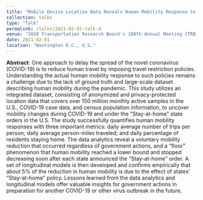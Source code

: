 ```yaml
---
title: "Mobile Device Location Data Reveals Human Mobility Response to Stay-at-Home Orders during the COVID-19 Pandemic in the U.S."
collection: talks
type: "Talk"
permalink: /talks/2021-02-01-talk-4
venue: "2020 Transportation Research Board's 100th Annual Meeting (TRB)"
date: 2021-02-01
location: "Washington D.C., U.S."
---
```

**Abstract**: One approach to delay the spread of the novel coronavirus (COVID-19) is to reduce human travel by imposing travel restriction policies. Understanding the actual human mobility response to such policies remains a challenge due to the lack of ground truth and large-scale dataset describing human mobility during the pandemic. This study utilizes an integrated dataset, consisting of anonymized and privacy-protected location data that covers over 150 million monthly active samples in the U.S., COVID-19 case data, and census population information, to uncover mobility changes during COVID-19 and under the “Stay-at-home” state orders in the U.S. The study successfully quantifies human mobility responses with three important metrics: daily average number of trips per person; daily average person-miles traveled; and daily percentage of residents staying home. The data analytics reveal a voluntary mobility reduction that occurred regardless of government actions, and a “floor” phenomenon that human mobility reached a lower bound and stopped decreasing soon after each state announced the “Stay-at-home” order. A set of longitudinal models is then developed and confirms empirically that about 5% of the reduction in human mobility is due to the effect of states’ “Stay-at-home” policy. Lessons learned from the data analytics and longitudinal models offer valuable insights for government actions in preparation for another COVID-19 or other virus outbreak in the future.
